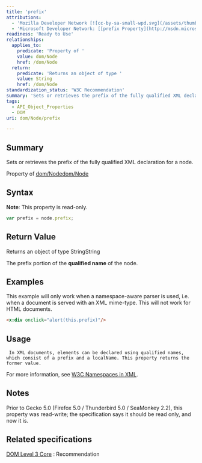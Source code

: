 ```yaml
---
title: 'prefix'
attributions:
  - 'Mozilla Developer Network [![cc-by-sa-small-wpd.svg](/assets/thumb/8/8c/cc-by-sa-small-wpd.svg/120px-cc-by-sa-small-wpd.svg.png)](http://creativecommons.org/licenses/by-sa/3.0/us/): [[Node.prefix](https://developer.mozilla.org/en-US/docs/Web/API/Node.prefix) Article]'
  - 'Microsoft Developer Network: [[prefix Property](http://msdn.microsoft.com/en-us/library/ie/ff974772(v=vs.85).aspx) Article]'
readiness: 'Ready to Use'
relationships:
  applies_to:
    predicate: 'Property of '
    value: dom/Node
    href: /dom/Node
  return:
    predicate: 'Returns an object of type '
    value: String
    href: /dom/Node
standardization_status: 'W3C Recommendation'
summary: 'Sets or retrieves the prefix of the fully qualified XML declaration for a node.'
tags:
  - API_Object_Properties
  - DOM
uri: dom/Node/prefix

---
```

## Summary

Sets or retrieves the prefix of the fully qualified XML declaration for a node.

Property of [dom/Node](/dom/Node)[dom/Node](/dom/Node)

## Syntax

**Note**: This property is read-only.

``` js
var prefix = node.prefix;
```

## Return Value

Returns an object of type StringString

The prefix portion of the **qualified name** of the node.

## Examples

This example will only work when a namespace-aware parser is used, i.e. when a document is served with an XML mime-type. This will not work for HTML documents.

``` html
<x:div onclick="alert(this.prefix)"/>
```

## Usage

     In XML documents, elements can be declared using qualified names, which consist of a prefix and a localName. This property returns the former value.

For more information, see [W3C Namespaces in XML](http://go.microsoft.com/fwlink/p/?linkid=203781).

## Notes

Prior to Gecko 5.0 (Firefox 5.0 / Thunderbird 5.0 / SeaMonkey 2.2), this property was read-write; the specification says it should be read only, and now it is.

## Related specifications

[DOM Level 3 Core](http://www.w3.org/TR/DOM-Level-3-Core/)
:   Recommendation
